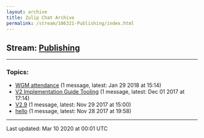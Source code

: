 ```yaml
---
layout: archive
title: Zulip Chat Archive
permalink: /stream/106321-Publishing/index.html
---
```


## Stream: [Publishing](https://hl7webmaster.github.io/zulip-hl7-org/stream/106321-Publishing/index.html)
---

### Topics:

* [WGM attendance](topic/WGM.20attendance.html) (1 message, latest: Jan 29 2018 at 15:14)
* [V2 Implementation Guide Tooling](topic/V2.20Implementation.20Guide.20Tooling.html) (1 message, latest: Dec 01 2017 at 17:14)
* [V2.9](topic/V2.2E9.html) (1 message, latest: Nov 29 2017 at 15:00)
* [hello](topic/hello.html) (1 message, latest: Nov 28 2017 at 19:58)

<hr><p>Last updated: Mar 10 2020 at 00:01 UTC</p>